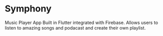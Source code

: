 # Symphony

Music Player App Built in Flutter integrated with Firebase. Allows users to listen to amazing songs and podacast and create their own playlist.
